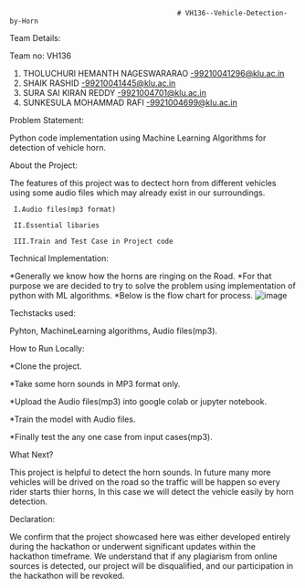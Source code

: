                                              # VH136--Vehicle-Detection-by-Horn
																						 
Team Details:

Team no: VH136
1) THOLUCHURI HEMANTH NAGESWARARAO   -99210041296@klu.ac.in
2) SHAIK RASHID                      -99210041445@klu.ac.in
3) SURA SAI KIRAN REDDY              -9921004701@klu.ac.in
4) SUNKESULA MOHAMMAD RAFI           -9921004699@klu.ac.in


Problem Statement:

   Python code implementation using Machine Learning Algorithms for detection of vehicle horn.
   

About the Project:

   The features of this project was to dectect horn from different vehicles using some audio files which may already exist in our surroundings.

     I.Audio files(mp3 format)

     II.Essential libaries

     III.Train and Test Case in Project code
     

Technical Implementation:

*Generally we know how the horns are ringing on the Road.
*For that purpose we are decided to try to solve the problem using implementation of python with ML algorithms.
*Below is the flow chart for process.
![image](https://github.com/THOLUCHURIHEMANTHNAGESWARARAO/VH136--Vehicle-Sound-Detection-/assets/161383454/aa14ee31-2369-4e99-b44e-4574f99ad33e)


Techstacks used:

Pyhton, MachineLearning algorithms, Audio files(mp3).


How to Run Locally:

*Clone the project.

*Take some horn sounds in MP3 format only.

*Upload the Audio files(mp3) into google colab or jupyter notebook.

*Train the model with Audio files.

*Finally test the any one case from input cases(mp3).


What Next?

This project is helpful to detect the horn sounds. In future many more vehicles will be drived on the road so the traffic will be happen so every rider starts thier horns, In this case we will detect the vehicle easily by horn detection.


Declaration:

We confirm that the project showcased here was either developed entirely during the hackathon or underwent significant updates within the hackathon timeframe. We understand that if any plagiarism from online sources is detected, our project will be disqualified, and our participation in the hackathon will be revoked.







                      
